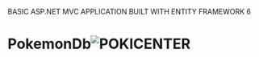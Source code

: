 BASIC ASP.NET MVC APPLICATION 
BUILT WITH ENTITY FRAMEWORK 6
# PokemonDb![POKICENTER](https://user-images.githubusercontent.com/96288531/199801272-dae69e8c-ba0c-46f4-a316-a944ced1c2f0.png)
